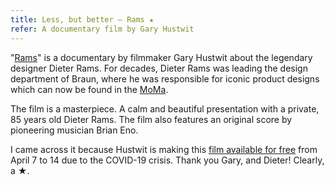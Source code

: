 ```yaml
---
title: Less, but better – Rams ★
refer: A documentary film by Gary Hustwit
---
```

"[Rams](https://hustwit.vhx.tv/products/rams)" is a documentary by filmmaker Gary Hustwit about the legendary designer Dieter Rams. For decades, Dieter Rams was leading the design department of Braun, where he was responsible for iconic product designs which can now be found in the [MoMa](https://www.moma.org/artists/8451). 

The film is a masterpiece. A calm and beautiful presentation with a private, 85 years old Dieter Rams. The film also features an original score by pioneering musician Brian Eno.

I came across it because Hustwit is making this [film available for free](https://www.ohyouprettythings.com/free) from April 7 to 14 due to the COVID-19 crisis. Thank you Gary, and Dieter! Clearly, a ★.


